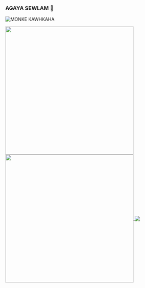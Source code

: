 ### AGAYA SEWLAM 👋
![MONKE KAWHKAHA](https://babico.s-ul.eu/zlv09Xeh)

<a href="https://github.com/babico" align="center">
  <img align="center" src="https://github-readme-stats.vercel.app/api?username=babico&show_icons=true&locale=tr&include_all_commits=true&count_private=true&theme=radical" width="400" />
  <img align="center" src="https://github-readme-stats.vercel.app/api/top-langs?username=babico&show_icons=true&locale=tr&layout=compact&langs_count=8&theme=radical" width="400" />
</a>
<img align="center" src="https://komarev.com/ghpvc/?username=babico&color=blue" />
